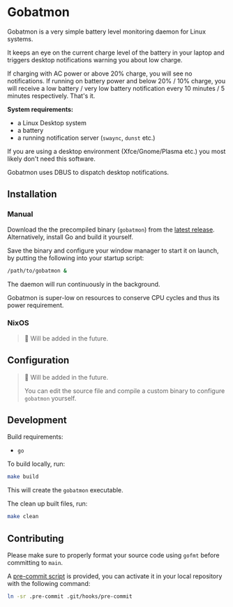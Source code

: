 # Gobatmon

Gobatmon is a very simple battery level monitoring daemon for Linux systems.

It keeps an eye on the current charge level of the battery in your laptop and triggers desktop notifications warning
you about low charge.

If charging with AC power or above 20% charge, you will see no notifications.
If running on battery power and below 20% / 10% charge, you will receive a low battery / very low battery notification
every 10 minutes / 5 minutes respectively. That's it.

**System requirements:**

- a Linux Desktop system
- a battery
- a running notification server (`swaync`, `dunst` etc.)

If you are using a desktop environment (Xfce/Gnome/Plasma etc.) you most likely don't need this software.

Gobatmon uses DBUS to dispatch desktop notifications.

## Installation

### Manual

Download the the precompiled binary (`gobatmon`) from the [latest release](https://github.com/ulinja/gobatmon/releases/latest).
Alternatively, install Go and build it yourself.

Save the binary and configure your window manager to start it on launch, by putting the following into your startup script:
```bash
/path/to/gobatmon &
```

The daemon will run continuously in the background.

Gobatmon is super-low on resources to conserve CPU cycles and thus its power requirement.

### NixOS

> :construction: Will be added in the future.

## Configuration

> :construction: Will be added in the future.
>
> You can edit the source file and compile a custom binary to configure `gobatmon` yourself.

## Development

Build requirements:

- `go`

To build locally, run:

```bash
make build
```

This will create the `gobatmon` executable.

The clean up built files, run:

```bash
make clean
```

## Contributing

Please make sure to properly format your source code using `gofmt` before committing to `main`.

A [pre-commit script](/.pre-commit) is provided, you can activate it in your local repository with the following command:
```bash
ln -sr .pre-commit .git/hooks/pre-commit
```
